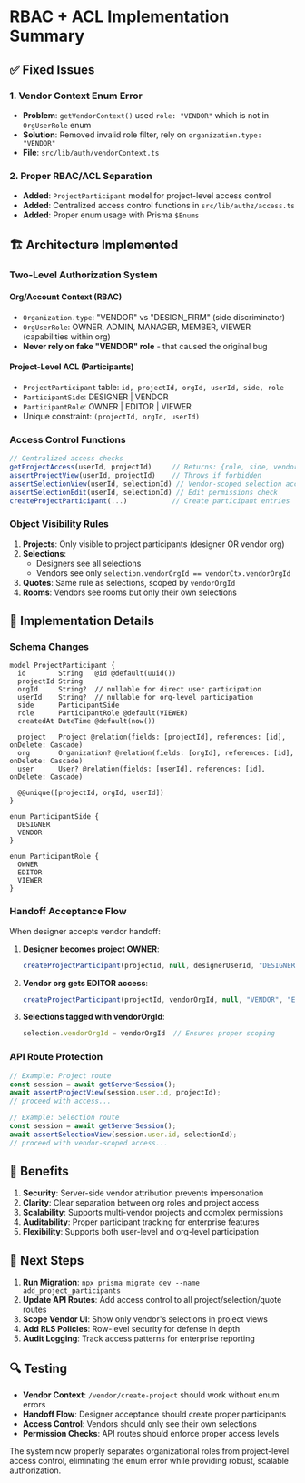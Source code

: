 # RBAC + ACL Implementation Summary

## ✅ **Fixed Issues**

### **1. Vendor Context Enum Error**
- **Problem**: `getVendorContext()` used `role: "VENDOR"` which is not in `OrgUserRole` enum
- **Solution**: Removed invalid role filter, rely on `organization.type: "VENDOR"`
- **File**: `src/lib/auth/vendorContext.ts`

### **2. Proper RBAC/ACL Separation**
- **Added**: `ProjectParticipant` model for project-level access control
- **Added**: Centralized access control functions in `src/lib/authz/access.ts`
- **Added**: Proper enum usage with Prisma `$Enums`

## 🏗️ **Architecture Implemented**

### **Two-Level Authorization System**

#### **Org/Account Context (RBAC)**
- `Organization.type`: "VENDOR" vs "DESIGN_FIRM" (side discriminator)
- `OrgUserRole`: OWNER, ADMIN, MANAGER, MEMBER, VIEWER (capabilities within org)
- **Never rely on fake "VENDOR" role** - that caused the original bug

#### **Project-Level ACL (Participants)**
- `ProjectParticipant` table: `id, projectId, orgId, userId, side, role`
- `ParticipantSide`: DESIGNER | VENDOR
- `ParticipantRole`: OWNER | EDITOR | VIEWER
- Unique constraint: `(projectId, orgId, userId)`

### **Access Control Functions**

```typescript
// Centralized access checks
getProjectAccess(userId, projectId)     // Returns: {role, side, vendorOrgId}
assertProjectView(userId, projectId)    // Throws if forbidden
assertSelectionView(userId, selectionId) // Vendor-scoped selection access
assertSelectionEdit(userId, selectionId) // Edit permissions check
createProjectParticipant(...)           // Create participant entries
```

### **Object Visibility Rules**

1. **Projects**: Only visible to project participants (designer OR vendor org)
2. **Selections**: 
   - Designers see all selections
   - Vendors see only `selection.vendorOrgId == vendorCtx.vendorOrgId`
3. **Quotes**: Same rule as selections, scoped by `vendorOrgId`
4. **Rooms**: Vendors see rooms but only their own selections

## 🔧 **Implementation Details**

### **Schema Changes**
```prisma
model ProjectParticipant {
  id        String   @id @default(uuid())
  projectId String
  orgId     String?  // nullable for direct user participation
  userId    String?  // nullable for org-level participation
  side      ParticipantSide
  role      ParticipantRole @default(VIEWER)
  createdAt DateTime @default(now())
  
  project   Project @relation(fields: [projectId], references: [id], onDelete: Cascade)
  org       Organization? @relation(fields: [orgId], references: [id], onDelete: Cascade)
  user      User? @relation(fields: [userId], references: [id], onDelete: Cascade)
  
  @@unique([projectId, orgId, userId])
}

enum ParticipantSide {
  DESIGNER
  VENDOR
}

enum ParticipantRole {
  OWNER
  EDITOR
  VIEWER
}
```

### **Handoff Acceptance Flow**
When designer accepts vendor handoff:

1. **Designer becomes project OWNER**:
   ```typescript
   createProjectParticipant(projectId, null, designerUserId, "DESIGNER", "OWNER")
   ```

2. **Vendor org gets EDITOR access**:
   ```typescript
   createProjectParticipant(projectId, vendorOrgId, null, "VENDOR", "EDITOR")
   ```

3. **Selections tagged with vendorOrgId**:
   ```typescript
   selection.vendorOrgId = vendorOrgId  // Ensures proper scoping
   ```

### **API Route Protection**
```typescript
// Example: Project route
const session = await getServerSession();
await assertProjectView(session.user.id, projectId);
// proceed with access...

// Example: Selection route  
const session = await getServerSession();
await assertSelectionView(session.user.id, selectionId);
// proceed with vendor-scoped access...
```

## 🎯 **Benefits**

1. **Security**: Server-side vendor attribution prevents impersonation
2. **Clarity**: Clear separation between org roles and project access
3. **Scalability**: Supports multi-vendor projects and complex permissions
4. **Auditability**: Proper participant tracking for enterprise features
5. **Flexibility**: Supports both user-level and org-level participation

## 🚀 **Next Steps**

1. **Run Migration**: `npx prisma migrate dev --name add_project_participants`
2. **Update API Routes**: Add access control to all project/selection/quote routes
3. **Scope Vendor UI**: Show only vendor's selections in project views
4. **Add RLS Policies**: Row-level security for defense in depth
5. **Audit Logging**: Track access patterns for enterprise reporting

## 🔍 **Testing**

- **Vendor Context**: `/vendor/create-project` should work without enum errors
- **Handoff Flow**: Designer acceptance should create proper participants
- **Access Control**: Vendors should only see their own selections
- **Permission Checks**: API routes should enforce proper access levels

The system now properly separates organizational roles from project-level access control, eliminating the enum error while providing robust, scalable authorization.




